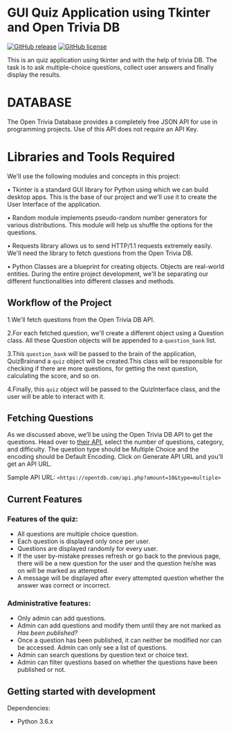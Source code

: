 # GUI Quiz Application using Tkinter and Open Trivia DB

[![GitHub release](https://img.shields.io/github/release/akashgiricse/lets-quiz.svg)](https://img.shields.io/bower/vpre/bootstrap.svg)
[![GitHub license](https://img.shields.io/github/license/akashgiricse/lets-quiz.svg)](https://github.com/akashgiricse/lets-quiz/blob/master/LICENSE)

This is an quiz application using tkinter and with the help of trivia DB. The task is to ask multiple-choice questions, collect user answers and finally display the results.

# DATABASE

The Open Trivia Database provides a completely free JSON API for use in programming projects. Use of this API does not require an API Key.

# Libraries and Tools Required

We'll use the following modules and concepts in this project:

• Tkinter is a standard GUI library for Python using which we can build desktop apps. This is the base of our project and we'll use it to create the User Interface of the application.

• Random module implements pseudo-random number generators for various distributions. This module will help us shuffle the options for the questions.

• Requests library allows us to send HTTP/1.1 requests extremely easily. We'll need the library to fetch questions from the Open Trivia DB.

• Python Classes are a blueprint for creating objects. Objects are real-world entities. During the entire project development, we'll be separating our different functionalities into different classes and methods.

## Workflow of the Project

 1.We'll fetch questions from the Open Trivia DB API.

 2.For each fetched question, we'll create a different object using a Question class. All these Question objects will be appended to a `question_bank` list.

 3.This `question_bank` will be passed to the brain of the application, QuizBrainand a `quiz` object will be created.This class will be responsible for checking if there are more questions, for getting the next question, calculating the score, and so on.

 4.Finally, this `quiz` object will be passed to the QuizInterface class, and the user will be able to interact with it.

## Fetching Questions

As we discussed above, we’ll be using the Open Trivia DB API to get the questions. Head over to [their API](https://opentdb.com/api/_config.php), select the number of questions, category, and difficulty. The question type should be Multiple Choice and the encoding should be Default Encoding. Click on Generate API URL and you’ll get an API URL.

Sample API URL: `<https://opentdb.com/api.php?amount=10&type=multiple>`


## Current Features


### Features of the quiz:

- All questions are multiple choice question.
- Each question is displayed only once per user.
- Questions are displayed randomly for every user.
- If the user by-mistake presses refresh or go back to the previous page, there will be a new question for the user and the
  question he/she was on will be marked as attempted.
- A message will be displayed after every attempted question whether the answer was correct or incorrect.


### Administrative features:

- Only admin can add questions.
- Admin can add questions and modify them until they are not marked as _Has been published?_
- Once a question has been published, it can neither be modified nor can be accessed. Admin can only see a list of questions.
- Admin can search questions by question text or choice text.
- Admin can filter questions based on whether the questions have been published or not.

## Getting started with development

Dependencies:

- Python 3.6.x
